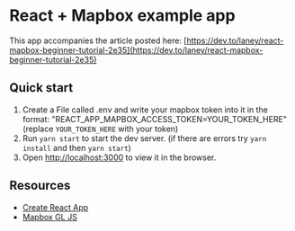 # React + Mapbox example app

This app accompanies the article posted here: [https://dev.to/laney/react-mapbox-beginner-tutorial-2e35](https://dev.to/laney/react-mapbox-beginner-tutorial-2e35)

## Quick start

1. Create a File called .env and write your mapbox token into it in the format: "REACT_APP_MAPBOX_ACCESS_TOKEN=YOUR_TOKEN_HERE" (replace `YOUR_TOKEN_HERE` with your token)
1. Run `yarn start` to start the dev server. (if there are errors try `yarn install` and then `yarn start`)
1. Open [http://localhost:3000](http://localhost:3000) to view it in the browser.

## Resources
- [Create React App](https://github.com/facebook/create-react-app)
- [Mapbox GL JS](https://docs.mapbox.com/mapbox-gl-js/)